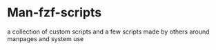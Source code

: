 # Man-fzf-scripts
a collection of custom scripts and a few scripts made by others around manpages and system use

